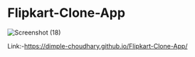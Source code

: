 
# Flipkart-Clone-App

![Screenshot (18)](https://user-images.githubusercontent.com/96401557/197403744-7fa7a8de-d82d-41e8-8d3e-909290da1011.png) 



Link:-https://dimple-choudhary.github.io/Flipkart-Clone-App/

